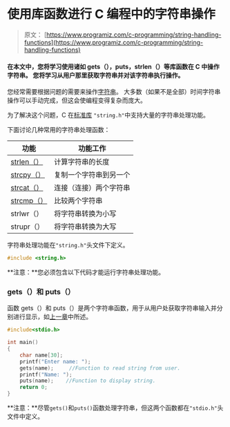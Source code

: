 # 使用库函数进行 C 编程中的字符串操作

> 原文： [https://www.programiz.com/c-programming/string-handling-functions](https://www.programiz.com/c-programming/string-handling-functions)

#### 在本文中，您将学习使用诸如 gets（），puts，strlen（）等库函数在 C 中操作字符串。 您将学习从用户那里获取字符串并对该字符串执行操作。

您经常需要根据问题的需要来操作[字符串](/c-programming/c-strings "C strings")。 大多数（如果不是全部）时间字符串操作可以手动完成，但这会使编程变得复杂而庞大。

为了解决这个问题，C 在[标准库](/c-programming/library-function "C standard library functions") `"string.h"`中支持大量的字符串处理功能。

下面讨论几种常用的字符串处理函数：

| 功能 | 功能工作 |
| --- | --- |
| [strlen（）](/c-programming/library-function/strlen "Strlen()") | 计算字符串的长度 |
| [strcpy（）](/c-programming/library-function/strcpy "Strcpy()") | 复制一个字符串到另一个 |
| [strcat（）](/c-programming/library-function/strcat "Strcat()") | 连接（连接）两个字符串 |
| [strcmp（）](/c-programming/library-function/strcmp "Strcmp()") | 比较两个字符串 |
| strlwr（） | 将字符串转换为小写 |
| strupr（） | 将字符串转换为大写 |

字符串处理功能在`"string.h"`头文件下定义。

```c
#include <string.h>
```

**注意：**您必须包含以下代码才能运行字符串处理功能。

### gets（）和 puts（）

函数 gets（）和 puts（）是两个字符串函数，用于从用户处获取字符串输入并分别进行显示，如[上一章](/c-programming/c-strings "C strings")中所述。

```c
#include<stdio.h>

int main()
{
    char name[30];
    printf("Enter name: ");
    gets(name);     //Function to read string from user.
    printf("Name: ");
    puts(name);    //Function to display string.
    return 0;
}
```

**注意：**尽管`gets()`和`puts()`函数处理字符串，但这两个函数都在`"stdio.h"`头文件中定义。